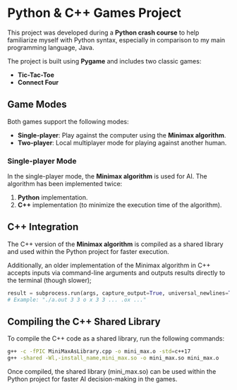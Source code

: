 # Python & C++ Games Project

This project was developed during a **Python crash course** to help familiarize myself with Python syntax, especially in comparison to my main programming language, Java.

The project is built using **Pygame** and includes two classic games:

- **Tic-Tac-Toe**
- **Connect Four**

## Game Modes

Both games support the following modes:

- **Single-player**: Play against the computer using the **Minimax algorithm**.
- **Two-player**: Local multiplayer mode for playing against another human.

### Single-player Mode

In the single-player mode, the **Minimax algorithm** is used for AI. The algorithm has been implemented twice:

1. **Python** implementation.
2. **C++** implementation (to minimize the execution time of the algorithm).

## C++ Integration

The C++ version of the **Minimax algorithm** is compiled as a shared library and used within the Python project for faster execution.

Additionally, an older implementation of the Minimax algorithm in C++ accepts inputs via command-line arguments and outputs results directly to the terminal (though slower);

```python
result = subprocess.run(args, capture_output=True, universal_newlines=True)
# Example: "./a.out 3 3 o x 3 3 ... .ox ..."
```

## Compiling the C++ Shared Library

To compile the C++ code as a shared library, run the following commands:

```bash
g++ -c -fPIC MiniMaxAsLibrary.cpp -o mini_max.o -std=c++17
g++ -shared -Wl,-install_name,mini_max.so -o mini_max.so mini_max.o
```

Once compiled, the shared library (mini_max.so) can be used within the Python project for faster AI decision-making in the games.
